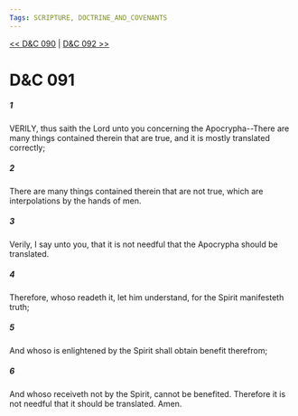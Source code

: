```yaml
---
Tags: SCRIPTURE, DOCTRINE_AND_COVENANTS
---
```


[<< D&C 090](DOCTRINE_AND_COVENANTS/D&C_090.md) | [D&C 092 >>](DOCTRINE_AND_COVENANTS/D&C_092.md)

# D&C 091

##### 1
 VERILY, thus saith the Lord unto you concerning the Apocrypha--There are many things contained therein that are true, and it is mostly translated correctly;
##### 2
 There are many things contained therein that are not true, which are interpolations by the hands of men.
##### 3
 Verily, I say unto you, that it is not needful that the Apocrypha should be translated.
##### 4
 Therefore, whoso readeth it, let him understand, for the Spirit manifesteth truth;
##### 5
 And whoso is enlightened by the Spirit shall obtain benefit therefrom;
##### 6
 And whoso receiveth not by the Spirit, cannot be benefited. Therefore it is not needful that it should be translated. Amen.
